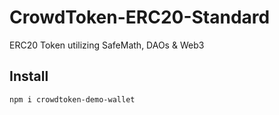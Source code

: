 # CrowdToken-ERC20-Standard
ERC20 Token utilizing SafeMath, DAOs &amp; Web3

## Install
```
npm i crowdtoken-demo-wallet
```
